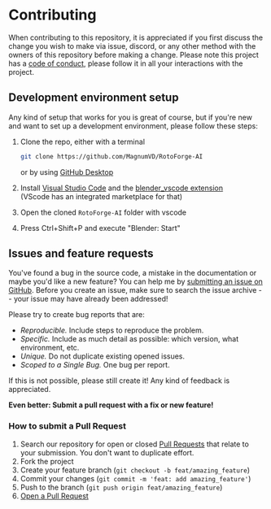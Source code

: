 # Contributing

When contributing to this repository, it is appreciated if you first discuss the change you wish to make via issue, discord, or any other method with the owners of this repository before making a change.
Please note this project has a [code of conduct](CODE_OF_CONDUCT.md), please follow it in all your interactions with the project.

## Development environment setup

Any kind of setup that works for you is great of course, but if you're new and want to set up a development environment, please follow these steps:

1. Clone the repo, either with a terminal

   ```sh
   git clone https://github.com/MagnumVD/RotoForge-AI
   ```
   or by using [GitHub Desktop](https://github.com/apps/desktop)

2. Install [Visual Studio Code](https://code.visualstudio.com/) and the [blender_vscode extension](https://github.com/JacquesLucke/blender_vscode)  
(VScode has an integrated marketplace for that)

3. Open the cloned `RotoForge-AI` folder with vscode

4. Press Ctrl+Shift+P and execute "Blender: Start"

## Issues and feature requests

You've found a bug in the source code, a mistake in the documentation or maybe you'd like a new feature? You can help me by [submitting an issue on GitHub](https://github.com/MagnumVD/RotoForge-AI/issues). Before you create an issue, make sure to search the issue archive -- your issue may have already been addressed!

Please try to create bug reports that are:

- _Reproducible._ Include steps to reproduce the problem.
- _Specific._ Include as much detail as possible: which version, what environment, etc.
- _Unique._ Do not duplicate existing opened issues.
- _Scoped to a Single Bug._ One bug per report.

If this is not possible, please still create it! Any kind of feedback is appreciated.

**Even better: Submit a pull request with a fix or new feature!**

### How to submit a Pull Request

1. Search our repository for open or closed
   [Pull Requests](https://github.com/MagnumVD/RotoForge-AI/pulls)
   that relate to your submission. You don't want to duplicate effort.
2. Fork the project
3. Create your feature branch (`git checkout -b feat/amazing_feature`)
4. Commit your changes (`git commit -m 'feat: add amazing_feature'`)
5. Push to the branch (`git push origin feat/amazing_feature`)
6. [Open a Pull Request](https://github.com/MagnumVD/RotoForge-AI/compare?expand=1)
